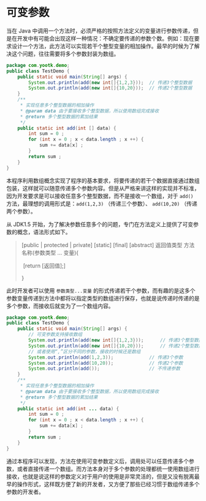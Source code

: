# 可变参数

当在 Java
中调用一个方法时，必须严格的按照方法定义的变量进行参数传递，但是在开发中有可能会出现这样一种情况：不确定要传递的参数个数。例如：现在要求设计一个方法，此方法可以实现若干个整型变量的相加操作。最早的时候为了解决这个问题，往往需要将多个参数封装为数组。

```java
package com.yootk.demo;
public class TestDemo {
	public static void main(String[] args) {
		System.out.println(add(new int[]{1,2,3}));	// 传递3个整型数据
		System.out.println(add(new int[]{10,20}));	// 传递2个整型数据
	}
	/**
	 * 实现任意多个整型数据的相加操作
	 * @param data 由于要接收多个整型数据，所以使用数组完成接收
	 * @return 多个整型数据的累加结果
	 */
	public static int add(int [] data) {
		int sum = 0 ; 
		for (int x = 0 ; x < data.length ; x ++) {
			sum += data[x] ;
		}
		return sum ;
	}
}
```

本程序利用数组概念实现了程序的基本要求，将要传递的若干个数据直接通过数组包装，这样就可以随意传递多个参数内容。但是从严格来讲这样的实现并不标准，因为开发要求是可以接收任意多个整型数据，而不是接收一个数组，对于 `add()`
方法，最理想的调用形式是：`add(1,2,3)` （传递三个参数）、 `add(10,20)` （传递两个参数）。

从 JDK1.5 开始，为了解决参数任意多个的问题，专门在方法定义上提供了可变参数的概念，语法形式如下。

> [public | protected | private] [static] [final] [abstract] 返回值类型 方法名称(参数类型 ... 变量){
>
> ​    [return [返回值];]
>
> }

此时开发者可以使用 `参数类型...变量` 的形式传递若干个参数，而有趣的是这多个参数变量传递到方法中都将以指定类型的数组进行保存，也就是说传递时传递的是多个参数，而接收后就变为了一个数组内容。

```java
package com.yootk.demo;
public class TestDemo {
	public static void main(String[] args) {
		// 可变参数支持接收数组
		System.out.println(add(new int[]{1,2,3}));		// 传递3个整型数据
		System.out.println(add(new int[]{10,20}));		// 传递2个整型数据
		// 或者使用“,”区分不同的参数，接收的时候还是数组
		System.out.println(add(1,2,3));				// 传递3个参数
		System.out.println(add(10,20));				// 传递2个参数
		System.out.println(add());					// 不传递参数
	}
	/**
	 * 实现任意多个整型数据的相加操作
	 * @param data 由于要接收多个整型数据，所以使用数组完成接收
	 * @return 多个整型数据的累加结果
	 */
	public static int add(int ... data) {
		int sum = 0 ; 
		for (int x = 0 ; x < data.length ; x ++) {
			sum += data[x] ;
		}
		return sum ;
	}
}
```

通过本程序可以发现，方法在使用可变参数定义后，调用处可以任意传递多个参数，或者直接传递一个数组。而方法本身对于多个参数的处理都统一使用数组进行接收，也就是说这样的参数定义对于用户的使用是非常灵活的，但是又没有脱离最早的操作形式，这样既方便了新的开发者，又方便了那些已经习惯于数组传递多个参数的开发者。
